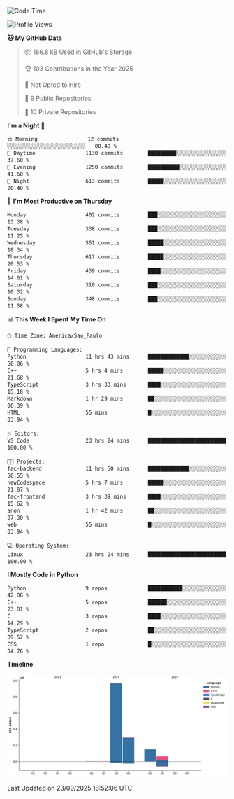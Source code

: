 <!--START_SECTION:waka-->
![Code Time](http://img.shields.io/badge/Code%20Time-26%20hrs%2034%20mins-blue)

![Profile Views](http://img.shields.io/badge/Profile%20Views-5-blue)

**🐱 My GitHub Data** 

> 📦 166.8 kB Used in GitHub's Storage 
 > 
> 🏆 103 Contributions in the Year 2025
 > 
> 🚫 Not Opted to Hire
 > 
> 📜 9 Public Repositories 
 > 
> 🔑 10 Private Repositories 
 > 
**I'm a Night 🦉** 

```text
🌞 Morning                12 commits          ░░░░░░░░░░░░░░░░░░░░░░░░░   00.40 % 
🌆 Daytime                1130 commits        █████████░░░░░░░░░░░░░░░░   37.60 % 
🌃 Evening                1250 commits        ██████████░░░░░░░░░░░░░░░   41.60 % 
🌙 Night                  613 commits         █████░░░░░░░░░░░░░░░░░░░░   20.40 % 
```
📅 **I'm Most Productive on Thursday** 

```text
Monday                   402 commits         ███░░░░░░░░░░░░░░░░░░░░░░   13.38 % 
Tuesday                  338 commits         ███░░░░░░░░░░░░░░░░░░░░░░   11.25 % 
Wednesday                551 commits         █████░░░░░░░░░░░░░░░░░░░░   18.34 % 
Thursday                 617 commits         █████░░░░░░░░░░░░░░░░░░░░   20.53 % 
Friday                   439 commits         ████░░░░░░░░░░░░░░░░░░░░░   14.61 % 
Saturday                 310 commits         ███░░░░░░░░░░░░░░░░░░░░░░   10.32 % 
Sunday                   348 commits         ███░░░░░░░░░░░░░░░░░░░░░░   11.58 % 
```


📊 **This Week I Spent My Time On** 

```text
🕑︎ Time Zone: America/Sao_Paulo

💬 Programming Languages: 
Python                   11 hrs 43 mins      █████████████░░░░░░░░░░░░   50.06 % 
C++                      5 hrs 4 mins        █████░░░░░░░░░░░░░░░░░░░░   21.68 % 
TypeScript               3 hrs 33 mins       ████░░░░░░░░░░░░░░░░░░░░░   15.18 % 
Markdown                 1 hr 29 mins        ██░░░░░░░░░░░░░░░░░░░░░░░   06.39 % 
HTML                     55 mins             █░░░░░░░░░░░░░░░░░░░░░░░░   03.94 % 

🔥 Editors: 
VS Code                  23 hrs 24 mins      █████████████████████████   100.00 % 

🐱‍💻 Projects: 
fac-backend              11 hrs 50 mins      █████████████░░░░░░░░░░░░   50.55 % 
newCodespace             5 hrs 7 mins        █████░░░░░░░░░░░░░░░░░░░░   21.87 % 
fac-frontend             3 hrs 39 mins       ████░░░░░░░░░░░░░░░░░░░░░   15.62 % 
anon                     1 hr 42 mins        ██░░░░░░░░░░░░░░░░░░░░░░░   07.30 % 
web                      55 mins             █░░░░░░░░░░░░░░░░░░░░░░░░   03.94 % 

💻 Operating System: 
Linux                    23 hrs 24 mins      █████████████████████████   100.00 % 
```

**I Mostly Code in Python** 

```text
Python                   9 repos             ███████████░░░░░░░░░░░░░░   42.86 % 
C++                      5 repos             ██████░░░░░░░░░░░░░░░░░░░   23.81 % 
C                        3 repos             ████░░░░░░░░░░░░░░░░░░░░░   14.29 % 
TypeScript               2 repos             ██░░░░░░░░░░░░░░░░░░░░░░░   09.52 % 
CSS                      1 repo              █░░░░░░░░░░░░░░░░░░░░░░░░   04.76 % 
```



**Timeline**

![Lines of Code chart](https://raw.githubusercontent.com/CristhianKapelinski/CristhianKapelinski/main/assets/bar_graph.png)


 Last Updated on 23/09/2025 18:52:06 UTC
<!--END_SECTION:waka-->
